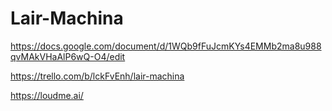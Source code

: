 # Lair-Machina

https://docs.google.com/document/d/1WQb9fFuJcmKYs4EMMb2ma8u988qvMAkVHaAlP6wQ-O4/edit


https://trello.com/b/lckFvEnh/lair-machina

https://loudme.ai/
